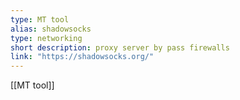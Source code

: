 ```yaml
---
type: MT tool
alias: shadowsocks
type: networking
short description: proxy server by pass firewalls
link: "https://shadowsocks.org/"
---
```

 
[[MT tool]]

